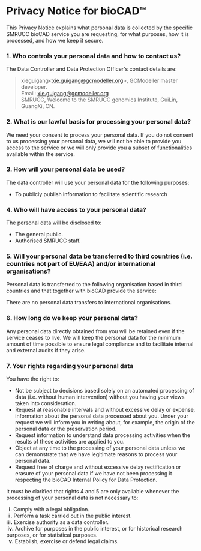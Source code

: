 # Privacy Notice for bioCAD™

This Privacy Notice explains what personal data is collected by the specific SMRUCC bioCAD service you are requesting, for what purposes, how it is processed, and how we keep it secure.

### 1. Who controls your personal data and how to contact us?

The Data Controller and Data Protection Officer's contact details are:

> xieguigang&lt;[xie.guigang@gcmodeller.org](mailto://xie.guigang@gcmodeller.org)>, GCModeller master developer.<br />
> Email: [xie.guigang@gcmodeller.org](mailto://xie.guigang@gcmodeller.org)<br />
> SMRUCC, Welcome to the SMRUCC genomics Institute, GuiLin, GuangXi, CN.

### 2. What is our lawful basis for processing your personal data?

We need your consent to process your personal data. If you do not consent to us processing your personal data, we will not be able to provide you access to the service or we will only provide you a subset of functionalities available within the service.

### 3. How will your personal data be used?

The data controller will use your personal data for the following purposes:

+ To publicly publish information to facilitate scientific research

### 4. Who will have access to your personal data?

The personal data will be disclosed to:

+ The general public.
+ Authorised SMRUCC staff.

### 5. Will your personal data be transferred to third countries (i.e. countries not part of EU/EAA) and/or international organisations?

Personal data is transferred to the following organisation based in third countries and that together with bioCAD provide the service:


There are no personal data transfers to international organisations.

### 6. How long do we keep your personal data?

Any personal data directly obtained from you will be retained even if the service ceases to live. We will keep the personal data for the minimum amount of time possible to ensure legal compliance and to facilitate internal and external audits if they arise.

### 7. Your rights regarding your personal data

You have the right to:

+ Not be subject to decisions based solely on an automated processing of data (i.e. without human intervention) without you having your views taken into consideration.
+ Request at reasonable intervals and without excessive delay or expense, information about the personal data processed about you. Under your request we will inform you in writing about, for example, the origin of the personal data or the preservation period.
+ Request information to understand data processing activities when the results of these activities are applied to you.
+ Object at any time to the processing of your personal data unless we can demonstrate that we have legitimate reasons to process your personal data.
+ Request free of charge and without excessive delay rectification or erasure of your personal data if we have not been processing it respecting the bioCAD Internal Policy for Data Protection.

It must be clarified that rights 4 and 5 are only available whenever the processing of your personal data is not necessary to:

<strong>&nbsp;&nbsp;i.</strong> Comply with a legal obligation.<br />
<strong>&nbsp;ii.</strong> Perform a task carried out in the public interest.<br />
<strong>iii.</strong> Exercise authority as a data controller.<br />
<strong>&nbsp;iv.</strong> Archive for purposes in the public interest, or for historical research purposes, or for statistical purposes.<br />
<strong>&nbsp;&nbsp;v.</strong> Establish, exercise or defend legal claims.<br />
